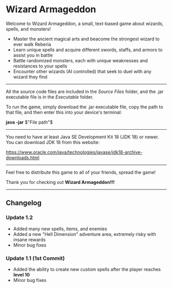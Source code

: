 # Wizard Armageddon

Welcome to Wizard Armageddon, a small, text-based game about wizards, spells, and monsters!

- Master the ancient magical arts and beacome the strongest wizard to ever walk Reberia
- Learn unique spells and acquire different swords, staffs, and armors to assist you in battle
- Battle randomized monsters, each with unique weaknesses and resistances to your spells
- Encounter other wizards (AI controlled) that seek to duel with any wizard they find
___________________________________________________________________________________________________________________________________________________________________
All the source code files are included in the $Source \ Files$ folder, and the .jar executable file is in the $Executable$ folder.

To run the game, simply download the .jar executable file, copy the path to that file, and then enter this into your device's terminal:

**java -jar** $"File path"$
___________________________________________________________________________________________________________________________________________________________________
You need to have at least Java SE Development Kit 18 (JDK 18) or newer. You can download JDK 18 from this website:

https://www.oracle.com/java/technologies/javase/jdk18-archive-downloads.html
___________________________________________________________________________________________________________________________________________________________________
Feel free to distribute this game to all of your friends, spread the game!

Thank you for checking out **Wizard Armageddon!!!**
___________________________________________________________________________________________________________________________________________________________________


## Changelog

### Update 1.2 

- Added many new spells, items, and enemies
- Added a new "Hell Dimension" adventure area, extremely risky with insane rewards
- Minor bug fixes

### Update 1.1 (1st Commit)

- Added the ability to create new custom spells after the player reaches **level 10**
- Minor bug fixes
